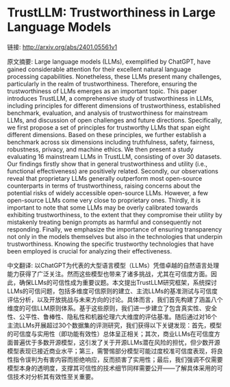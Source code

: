 # TrustLLM: Trustworthiness in Large Language Models

链接: http://arxiv.org/abs/2401.05561v1

原文摘要:
Large language models (LLMs), exemplified by ChatGPT, have gained
considerable attention for their excellent natural language processing
capabilities. Nonetheless, these LLMs present many challenges, particularly in
the realm of trustworthiness. Therefore, ensuring the trustworthiness of LLMs
emerges as an important topic. This paper introduces TrustLLM, a comprehensive
study of trustworthiness in LLMs, including principles for different dimensions
of trustworthiness, established benchmark, evaluation, and analysis of
trustworthiness for mainstream LLMs, and discussion of open challenges and
future directions. Specifically, we first propose a set of principles for
trustworthy LLMs that span eight different dimensions. Based on these
principles, we further establish a benchmark across six dimensions including
truthfulness, safety, fairness, robustness, privacy, and machine ethics. We
then present a study evaluating 16 mainstream LLMs in TrustLLM, consisting of
over 30 datasets. Our findings firstly show that in general trustworthiness and
utility (i.e., functional effectiveness) are positively related. Secondly, our
observations reveal that proprietary LLMs generally outperform most open-source
counterparts in terms of trustworthiness, raising concerns about the potential
risks of widely accessible open-source LLMs. However, a few open-source LLMs
come very close to proprietary ones. Thirdly, it is important to note that some
LLMs may be overly calibrated towards exhibiting trustworthiness, to the extent
that they compromise their utility by mistakenly treating benign prompts as
harmful and consequently not responding. Finally, we emphasize the importance
of ensuring transparency not only in the models themselves but also in the
technologies that underpin trustworthiness. Knowing the specific trustworthy
technologies that have been employed is crucial for analyzing their
effectiveness.

中文翻译:
以ChatGPT为代表的大型语言模型（LLMs）凭借卓越的自然语言处理能力获得了广泛关注。然而这些模型也带来了诸多挑战，尤其在可信度方面。因此，确保LLMs的可信性成为重要议题。本文提出TrustLLM研究框架，系统探讨LLMs的可信问题，包括多维度可信原则的建立、主流LLMs的基准测试与可信度评估分析，以及开放挑战与未来方向的讨论。具体而言，我们首先构建了涵盖八个维度的可信LLM原则体系。基于这些原则，我们进一步建立了包含真实性、安全性、公平性、鲁棒性、隐私性和机器伦理六大维度的评估基准。随后通过对16个主流LLMs开展超过30个数据集的评测研究，我们获得以下关键发现：首先，模型的可信度与实用性（即功能有效性）总体呈正相关；其次，商业LLMs在可信度方面普遍优于多数开源模型，这引发了关于开源LLMs潜在风险的担忧，但少数开源模型表现已接近商业水平；第三，需警惕部分模型可能过度校准可信度表现，将良性指令误判为有害内容而拒绝响应，反而损害了实用性；最后，我们强调不仅需要模型本身的透明度，支撑其可信性的技术细节同样需要公开——了解具体采用的可信技术对分析其有效性至关重要。
